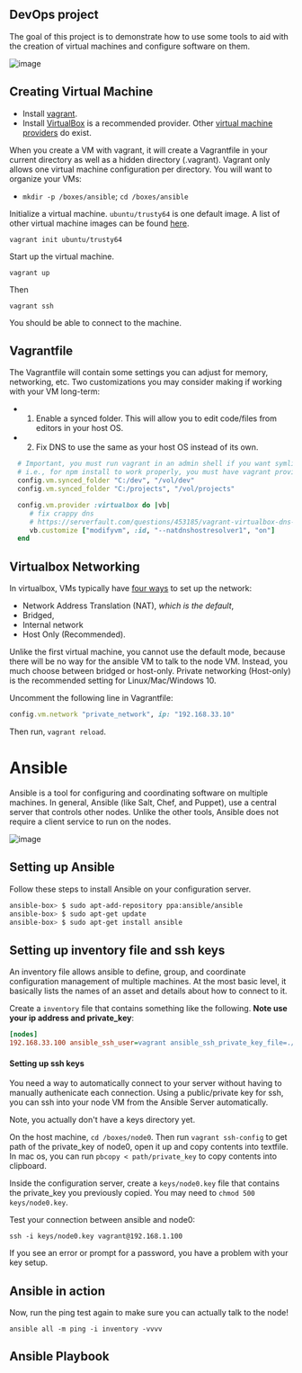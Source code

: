 DevOps project
----------------------------------

The goal of this project is to demonstrate how to use some tools to aid with the creation of virtual machines and configure software on them.

![image](https://cloud.githubusercontent.com/assets/742934/22233647/b26951a4-e1bf-11e6-9bff-0a168a8dc66b.png)

## Creating Virtual Machine

* Install [vagrant](https://www.vagrantup.com/downloads.html).
* Install [VirtualBox](https://www.virtualbox.org/wiki/Downloads) is a recommended provider.
  Other [virtual machine providers](https://docs.vagrantup.com/v2/providers/) do exist.

When you create a VM with vagrant, it will create a Vagrantfile in your current directory as well as a hidden directory (.vagrant).
Vagrant only allows one virtual machine configuration per directory. You will want to organize your VMs:

* `mkdir -p /boxes/ansible`; `cd /boxes/ansible`

Initialize a virtual machine. `ubuntu/trusty64` is one default image. A list of other virtual machine images can be found [here](https://atlas.hashicorp.com/boxes/search).

    vagrant init ubuntu/trusty64

Start up the virtual machine.

    vagrant up

Then    

    vagrant ssh

You should be able to connect to the machine.

## Vagrantfile

The Vagrantfile will contain some settings you can adjust for memory, networking, etc.
Two customizations you may consider making if working with your VM long-term:

* 1) Enable a synced folder. This will allow you to edit code/files from editors in your host OS.
* 2) Fix DNS to use the same as your host OS instead of its own.

```ruby
  # Important, you must run vagrant in an admin shell if you want symlinks to work correctly.
  # i.e., for npm install to work properly, you must have vagrant provision the machine in admin cmd prompt.
  config.vm.synced_folder "C:/dev", "/vol/dev"
  config.vm.synced_folder "C:/projects", "/vol/projects"

  config.vm.provider :virtualbox do |vb|
     # fix crappy dns
     # https://serverfault.com/questions/453185/vagrant-virtualbox-dns-10-0-2-3-not-working
     vb.customize ["modifyvm", :id, "--natdnshostresolver1", "on"]
  end
```

## Virtualbox Networking
In virtualbox, VMs typically have [four ways](http://catlingmindswipe.blogspot.com/2012/06/how-to-virtualbox-networking-part-two.html) to set up the network:
- Network Address Translation (NAT), *which is the default*,
- Bridged,
- Internal network
- Host Only (Recommended).

Unlike the first virtual machine, you cannot use the default mode, because there will be no way for the ansible VM to talk to the node VM. Instead, you much choose between bridged or host-only.
Private networking (Host-only) is the recommended setting for Linux/Mac/Windows 10. 

Uncomment the following line in Vagrantfile:

```ruby
config.vm.network "private_network", ip: "192.168.33.10"
```

Then run, `vagrant reload`. 

# Ansible
Ansible is a tool for configuring and coordinating software on multiple machines.
In general, Ansible (like Salt, Chef, and Puppet), use a central server that controls other nodes.  Unlike the other tools, Ansible does not require a client service to run on the nodes.

![image](https://cloud.githubusercontent.com/assets/742934/22233647/b26951a4-e1bf-11e6-9bff-0a168a8dc66b.png)

## Setting up Ansible

Follow these steps to install Ansible on your configuration server.

```bash
ansible-box> $ sudo apt-add-repository ppa:ansible/ansible
ansible-box> $ sudo apt-get update
ansible-box> $ sudo apt-get install ansible
```

## Setting up inventory file and ssh keys

An inventory file allows ansible to define, group, and coordinate configuration management of multiple machines. At the most basic level, it basically lists the names of an asset and details about how to connect to it.

Create a `inventory` file that contains something like the following.  **Note use your ip address and private_key**:

```ini    
[nodes]
192.168.33.100 ansible_ssh_user=vagrant ansible_ssh_private_key_file=./keys/node0.key
```

#### Setting up ssh keys

You need a way to automatically connect to your server without having to manually authenicate each connection. Using a public/private key for ssh, you can ssh into your node VM from the Ansible Server automatically.

Note, you actually don't have a keys directory yet.

On the host machine, `cd /boxes/node0`. Then run `vagrant ssh-config` to get path of the private_key of node0, open it up and copy contents into textfile. In mac os, you can run `pbcopy < path/private_key` to copy contents into clipboard.

Inside the configuration server, create a `keys/node0.key` file that contains the private_key you previously copied.  You may need to `chmod 500 keys/node0.key`.

Test your connection between ansible and node0:

    ssh -i keys/node0.key vagrant@192.168.1.100

If you see an error or prompt for a password, you have a problem with your key setup.

## Ansible in action

Now, run the ping test again to make sure you can actually talk to the node!

    ansible all -m ping -i inventory -vvvv

## Ansible Playbook


